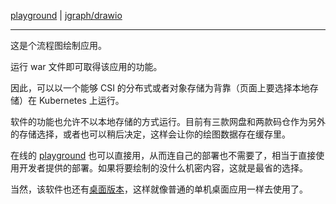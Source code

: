 
[play]: https://app.diagrams.net/
[repo]: https://github.com/jgraph/drawio.git

[desktop-releases]: https://github.com/jgraph/drawio-desktop/releases


[playground][play] | [jgraph/drawio][repo]

----

这是个流程图绘制应用。


运行 war 文件即可取得该应用的功能。

因此，可以以一个能够 CSI 的分布式或者对象存储为背靠（页面上要选择本地存储）在 Kubernetes 上运行。

软件的功能也允许不以本地存储的方式运行。目前有三款网盘和两款码仓作为另外的存储选择，或者也可以稍后决定，这样会让你的绘图数据存在缓存里。

在线的 [playground][play] 也可以直接用，从而连自己的部署也不需要了，相当于直接使用开发者提供的部署。如果将要绘制的没什么机密内容，这就是最省的选择。

当然，该软件也还有[桌面版本][desktop-releases]，这样就像普通的单机桌面应用一样去使用了。

